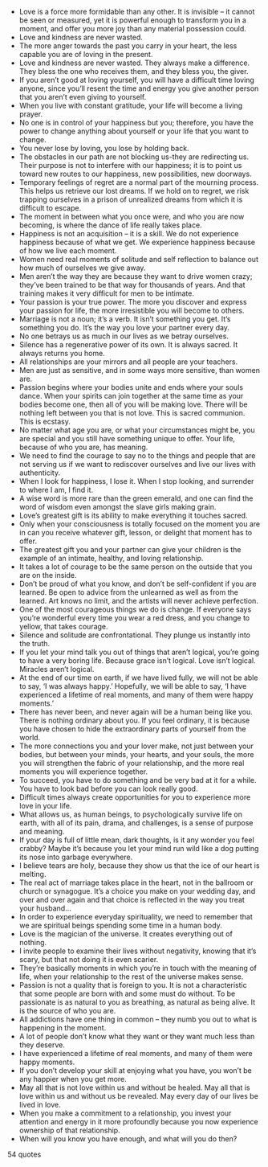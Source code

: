  - Love is a force more formidable than any other. It is invisible – it cannot be seen or measured, yet it is powerful enough to transform you in a moment, and offer you more joy than any material possession could.
 - Love and kindness are never wasted.
 - The more anger towards the past you carry in your heart, the less capable you are of loving in the present.
 - Love and kindness are never wasted. They always make a difference. They bless the one who receives them, and they bless you, the giver.
 - If you aren’t good at loving yourself, you will have a difficult time loving anyone, since you’ll resent the time and energy you give another person that you aren’t even giving to yourself.
 - When you live with constant gratitude, your life will become a living prayer.
 - No one is in control of your happiness but you; therefore, you have the power to change anything about yourself or your life that you want to change.
 - You never lose by loving, you lose by holding back.
 - The obstacles in our path are not blocking us-they are redirecting us. Their purpose is not to interfere with our happiness; it is to point us toward new routes to our happiness, new possibilities, new doorways.
 - Temporary feelings of regret are a normal part of the mourning process. This helps us retrieve our lost dreams. If we hold on to regret, we risk trapping ourselves in a prison of unrealized dreams from which it is difficult to escape.
 - The moment in between what you once were, and who you are now becoming, is where the dance of life really takes place.
 - Happiness is not an acquisition – it is a skill. We do not experience happiness because of what we get. We experience happiness because of how we live each moment.
 - Women need real moments of solitude and self reflection to balance out how much of ourselves we give away.
 - Men aren’t the way they are because they want to drive women crazy; they’ve been trained to be that way for thousands of years. And that training makes it very difficult for men to be intimate.
 - Your passion is your true power. The more you discover and express your passion for life, the more irresistible you will become to others.
 - Marriage is not a noun; it’s a verb. It isn’t something you get. It’s something you do. It’s the way you love your partner every day.
 - No one betrays us as much in our lives as we betray ourselves.
 - Silence has a regenerative power of its own. It is always sacred. It always returns you home.
 - All relationships are your mirrors and all people are your teachers.
 - Men are just as sensitive, and in some ways more sensitive, than women are.
 - Passion begins where your bodies unite and ends where your souls dance. When your spirits can join together at the same time as your bodies become one, then all of you will be making love. There will be nothing left between you that is not love. This is sacred communion. This is ecstasy.
 - No matter what age you are, or what your circumstances might be, you are special and you still have something unique to offer. Your life, because of who you are, has meaning.
 - We need to find the courage to say no to the things and people that are not serving us if we want to rediscover ourselves and live our lives with authenticity.
 - When I look for happiness, I lose it. When I stop looking, and surrender to where I am, I find it.
 - A wise word is more rare than the green emerald, and one can find the word of wisdom even amongst the slave girls making grain.
 - Love’s greatest gift is its ability to make everything it touches sacred.
 - Only when your consciousness is totally focused on the moment you are in can you receive whatever gift, lesson, or delight that moment has to offer.
 - The greatest gift you and your partner can give your children is the example of an intimate, healthy, and loving relationship.
 - It takes a lot of courage to be the same person on the outside that you are on the inside.
 - Don’t be proud of what you know, and don’t be self-confident if you are learned. Be open to advice from the unlearned as well as from the learned. Art knows no limit, and the artists will never achieve perfection.
 - One of the most courageous things we do is change. If everyone says you’re wonderful every time you wear a red dress, and you change to yellow, that takes courage.
 - Silence and solitude are confrontational. They plunge us instantly into the truth.
 - If you let your mind talk you out of things that aren’t logical, you’re going to have a very boring life. Because grace isn’t logical. Love isn’t logical. Miracles aren’t logical.
 - At the end of our time on earth, if we have lived fully, we will not be able to say, ‘I was always happy.’ Hopefully, we will be able to say, ‘I have experienced a lifetime of real moments, and many of them were happy moments.’
 - There has never been, and never again will be a human being like you. There is nothing ordinary about you. If you feel ordinary, it is because you have chosen to hide the extraordinary parts of yourself from the world.
 - The more connections you and your lover make, not just between your bodies, but between your minds, your hearts, and your souls, the more you will strengthen the fabric of your relationship, and the more real moments you will experience together.
 - To succeed, you have to do something and be very bad at it for a while. You have to look bad before you can look really good.
 - Difficult times always create opportunities for you to experience more love in your life.
 - What allows us, as human beings, to psychologically survive life on earth, with all of its pain, drama, and challenges, is a sense of purpose and meaning.
 - If your day is full of little mean, dark thoughts, is it any wonder you feel crabby? Maybe it’s because you let your mind run wild like a dog putting its nose into garbage everywhere.
 - I believe tears are holy, because they show us that the ice of our heart is melting.
 - The real act of marriage takes place in the heart, not in the ballroom or church or synagogue. It’s a choice you make on your wedding day, and over and over again and that choice is reflected in the way you treat your husband...
 - In order to experience everyday spirituality, we need to remember that we are spiritual beings spending some time in a human body.
 - Love is the magician of the universe. It creates everything out of nothing.
 - I invite people to examine their lives without negativity, knowing that it’s scary, but that not doing it is even scarier.
 - They’re basically moments in which you’re in touch with the meaning of life, when your relationship to the rest of the universe makes sense.
 - Passion is not a quality that is foreign to you. It is not a characteristic that some people are born with and some must do without. To be passionate is as natural to you as breathing, as natural as being alive. It is the source of who you are.
 - All addictions have one thing in common – they numb you out to what is happening in the moment.
 - A lot of people don’t know what they want or they want much less than they deserve.
 - I have experienced a lifetime of real moments, and many of them were happy moments.
 - If you don’t develop your skill at enjoying what you have, you won’t be any happier when you get more.
 - May all that is not love within us and without be healed. May all that is love within us and without us be revealed. May every day of our lives be lived in love.
 - When you make a commitment to a relationship, you invest your attention and energy in it more profoundly because you now experience ownership of that relationship.
 - When will you know you have enough, and what will you do then?

54 quotes